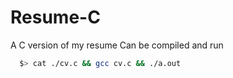 Resume-C
========

A C version of my resume
Can be compiled and run


```sh
  $> cat ./cv.c && gcc cv.c && ./a.out
```


